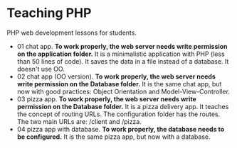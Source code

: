 # Teaching PHP
PHP web development lessons for students.

* 01 chat app. **To work properly, the web server needs write permission on the application folder.** It is a minimalistic application with PHP (less than 50 lines of code). It saves the data in a file instead of a database. It doesn't use OO.
* 02 chat app (OO version). **To work properly, the web server needs write permission on the Database folder.** It is the same chat app, but now with good practices: Object Orientation and Model-View-Controller.
* 03 pizza app. **To work properly, the web server needs write permission on the Database folder.** It is a pizza delivery app. It teaches the concept of routing URLs. The configuration folder has the routes. The two main URLs are: /client and /pizza.
* 04 pizza app with database. **To work properly, the database needs to be configured.** It is the same pizza app, but now with a database.
